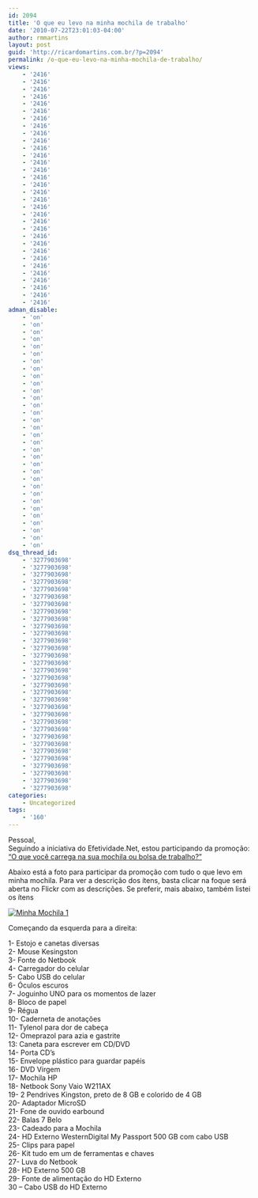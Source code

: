 ```yaml
---
id: 2094
title: 'O que eu levo na minha mochila de trabalho'
date: '2010-07-22T23:01:03-04:00'
author: rmmartins
layout: post
guid: 'http://ricardomartins.com.br/?p=2094'
permalink: /o-que-eu-levo-na-minha-mochila-de-trabalho/
views:
    - '2416'
    - '2416'
    - '2416'
    - '2416'
    - '2416'
    - '2416'
    - '2416'
    - '2416'
    - '2416'
    - '2416'
    - '2416'
    - '2416'
    - '2416'
    - '2416'
    - '2416'
    - '2416'
    - '2416'
    - '2416'
    - '2416'
    - '2416'
    - '2416'
    - '2416'
    - '2416'
    - '2416'
    - '2416'
    - '2416'
    - '2416'
    - '2416'
    - '2416'
    - '2416'
    - '2416'
    - '2416'
adman_disable:
    - 'on'
    - 'on'
    - 'on'
    - 'on'
    - 'on'
    - 'on'
    - 'on'
    - 'on'
    - 'on'
    - 'on'
    - 'on'
    - 'on'
    - 'on'
    - 'on'
    - 'on'
    - 'on'
    - 'on'
    - 'on'
    - 'on'
    - 'on'
    - 'on'
    - 'on'
    - 'on'
    - 'on'
    - 'on'
    - 'on'
    - 'on'
    - 'on'
    - 'on'
    - 'on'
    - 'on'
    - 'on'
dsq_thread_id:
    - '3277903698'
    - '3277903698'
    - '3277903698'
    - '3277903698'
    - '3277903698'
    - '3277903698'
    - '3277903698'
    - '3277903698'
    - '3277903698'
    - '3277903698'
    - '3277903698'
    - '3277903698'
    - '3277903698'
    - '3277903698'
    - '3277903698'
    - '3277903698'
    - '3277903698'
    - '3277903698'
    - '3277903698'
    - '3277903698'
    - '3277903698'
    - '3277903698'
    - '3277903698'
    - '3277903698'
    - '3277903698'
    - '3277903698'
    - '3277903698'
    - '3277903698'
    - '3277903698'
    - '3277903698'
    - '3277903698'
    - '3277903698'
categories:
    - Uncategorized
tags:
    - '160'
---
```


Pessoal,  
Seguindo a iniciativa do Efetividade.Net, estou participando da promoção: [“O que você carrega na sua mochila ou bolsa de trabalho?”](http://www.efetividade.net/2010/07/19/promocao-mochilas/)

Abaixo está a foto para participar da promoção com tudo o que levo em minha mochila. Para ver a descrição dos ítens, basta clicar na foque será aberta no Flickr com as descrições. Se preferir, mais abaixo, também listei os ítens

[![Minha Mochila 1](http://farm5.static.flickr.com/4094/4819852146_ae90f96fcc.jpg)](http://www.flickr.com/photos/rmartins/4819852146/)

Começando da esquerda para a direita:

1- Estojo e canetas diversas  
2- Mouse Kesingston  
3- Fonte do Netbook  
4- Carregador do celular  
5- Cabo USB do celular  
6- Óculos escuros  
7- Joguinho UNO para os momentos de lazer  
8- Bloco de papel  
9- Régua  
10- Caderneta de anotações  
11- Tylenol para dor de cabeça  
12- Omeprazol para azia e gastrite  
13: Caneta para escrever em CD/DVD  
14- Porta CD’s  
15- Envelope plástico para guardar papéis  
16- DVD Virgem  
17- Mochila HP  
18- Netbook Sony Vaio W211AX  
19- 2 Pendrives Kingston, preto de 8 GB e colorido de 4 GB  
20- Adaptador MicroSD  
21- Fone de ouvido earbound  
22- Balas 7 Belo  
23- Cadeado para a Mochila  
24- HD Externo WesternDigital My Passport 500 GB com cabo USB  
25- Clips para papel  
26- Kit tudo em um de ferramentas e chaves  
27- Luva do Netbook  
28- HD Externo 500 GB  
29- Fonte de alimentação do HD Externo  
30 – Cabo USB do HD Externo